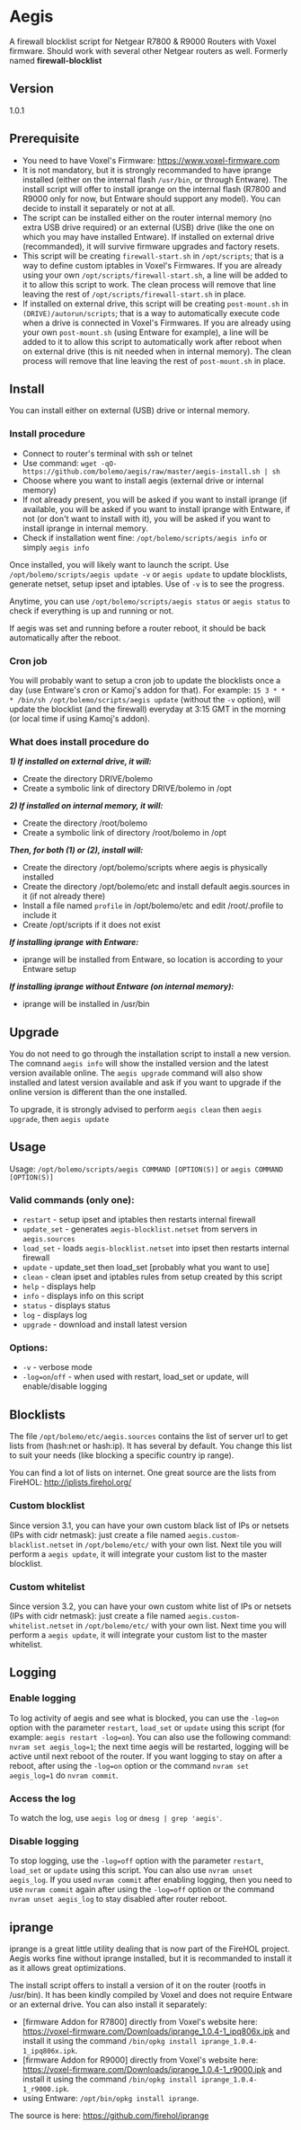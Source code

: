 # Aegis
A firewall blocklist script for Netgear R7800 & R9000 Routers with Voxel firmware.
Should work with several other Netgear routers as well.
Formerly named **firewall-blocklist**

## Version
1.0.1

## Prerequisite
* You need to have Voxel's Firmware: https://www.voxel-firmware.com
* It is not mandatory, but it is strongly recommanded to have iprange installed (either on the internal flash `/usr/bin`, or through Entware). The install script will offer to install iprange on the internal flash (R7800 and R9000 only for now, but Entware should support any model). You can decide to install it separately or not at all.
* The script can be installed either on the router internal memory (no extra USB drive required) or an external (USB) drive (like the one on which you may have installed Entware). If installed on external drive (recommanded), it will survive firmware upgrades and factory resets.
* This script will be creating `firewall-start.sh` in `/opt/scripts`; that is a way to define custom iptables in Voxel's Firmwares. If you are already using your own `/opt/scripts/firewall-start.sh`, a line will be added to it to allow this script to work. The clean process will remove that line leaving the rest of `/opt/scripts/firewall-start.sh` in place.
* If installed on external drive, this script will be creating `post-mount.sh` in `(DRIVE)/autorun/scripts`; that is a way to automatically execute code when a drive is connected in Voxel's Firmwares. If you are already using your own `post-mount.sh` (using Entware for example), a line will be added to it to allow this script to automatically work after reboot when on external drive (this is nit needed when in internal memory). The clean process will remove that line leaving the rest of `post-mount.sh` in place.

## Install
You can install either on external (USB) drive or internal memory.

### Install procedure
* Connect to router's terminal with ssh or telnet
* Use command: `wget -qO- https://github.com/bolemo/aegis/raw/master/aegis-install.sh | sh`
* Choose where you want to install aegis (external drive or internal memory)
* If not already present, you will be asked if you want to install iprange (if available, you will be asked if you want to install iprange with Entware, if not (or don't want to install with it), you will be asked if you want to install iprange in internal memory.
* Check if installation went fine: `/opt/bolemo/scripts/aegis info` or simply `aegis info`

Once installed, you will likely want to launch the script.
Use `/opt/bolemo/scripts/aegis update -v` or `aegis update` to update blocklists, generate netset, setup ipset and iptables. Use of `-v` is to see the progress.

Anytime, you can use `/opt/bolemo/scripts/aegis status` or `aegis status` to check if everything is up and running or not.

If aegis was set and running before a router reboot, it should be back automatically after the reboot.

### Cron job
You will probably want to setup a cron job to update the blocklists once a day (use Entware's cron or Kamoj's addon for that). For example: `15 3 * * * /bin/sh /opt/bolemo/scripts/aegis update` (without the `-v` option), will update the blocklist (and the firewall) everyday at 3:15 GMT in the morning (or local time if using Kamoj's addon).

### What does install procedure do
***1) If installed on external drive, it will:***
* Create the directory DRIVE/bolemo
* Create a symbolic link of directory DRIVE/bolemo in /opt

***2) If installed on internal memory, it will:***
* Create the directory /root/bolemo
* Create a symbolic link of directory /root/bolemo in /opt

***Then, for both (1) or (2), install will:***
* Create the directory /opt/bolemo/scripts where aegis is physically installed
* Create the directory /opt/bolemo/etc and install default aegis.sources in it (if not already there)
* Install a file named `profile` in /opt/bolemo/etc and edit /root/.profile to include it
* Create /opt/scripts if it does not exist

***If installing iprange with Entware:***
* iprange will be installed from Entware, so location is according to your Entware setup

***If installing iprange without Entware (on internal memory):***
* iprange will be installed in /usr/bin

## Upgrade
You do not need to go through the installation script to install a new version.
The comnand `aegis info` will show the installed version and the latest version available online.
The `aegis upgrade` command will also show installed and latest version available and ask if you want to upgrade if the online version is different than the one installed.

To upgrade, it is strongly advised to perform `aegis clean` then `aegis upgrade`, then `aegis update`

## Usage
Usage: `/opt/bolemo/scripts/aegis COMMAND [OPTION(S)]` or `aegis COMMAND [OPTION(S)]`

### Valid commands (only one):
* `restart` - setup ipset and iptables then restarts internal firewall
* `update_set` - generates `aegis-blocklist.netset` from servers in `aegis.sources`
* `load_set` - loads `aegis-blocklist.netset` into ipset then restarts internal firewall
* `update` - update_set then load_set [probably what you want to use]
* `clean` - clean ipset and iptables rules from setup created by this script
* `help` - displays help
* `info` - displays info on this script
* `status` - displays status
* `log` - displays log
* `upgrade` - download and install latest version

### Options:
* `-v` - verbose mode
* `-log=on`/`off` - when used with restart, load_set or update, will enable/disable logging

## Blocklists
The file `/opt/bolemo/etc/aegis.sources` contains the list of server url to get lists from (hash:net or hash:ip). It has several by default. You change this list to suit your needs (like blocking a specific country ip range).

You can find a lot of lists on internet. One great source are the lists from FireHOL: http://iplists.firehol.org/

### Custom blocklist
Since version 3.1, you can have your own custom black list of IPs or netsets (IPs with cidr netmask): just create a file named `aegis.custom-blacklist.netset` in `/opt/bolemo/etc/` with your own list. Next tile you will perform a `aegis update`, it will integrate your custom list to the master blocklist.

### Custom whitelist
Since version 3.2, you can have your own custom white list of IPs or netsets (IPs with cidr netmask): just create a file named `aegis.custom-whitelist.netset` in `/opt/bolemo/etc/` with your own list. Next time you will perform a `aegis update`, it will integrate your custom list to the master whitelist.

## Logging
### Enable logging
To log activity of aegis and see what is blocked, you can use the `-log=on` option with the parameter `restart`, `load_set` or `update` using this script (for example: `aegis restart -log=on`).
You can also use the following command: `nvram set aegis_log=1`; the next time aegis will be restarted, logging will be active until next reboot of the router.
If you want logging to stay on after a reboot, after using the `-log=on` option or the command `nvram set aegis_log=1` do `nvram commit`.

### Access the log
To watch the log, use `aegis log` or `dmesg | grep 'aegis'`.

### Disable logging
To stop logging, use the `-log=off` option with the parameter `restart`, `load_set` or `update` using this script.
You can also use `nvram unset aegis_log`.
If you used `nvram commit` after enabling logging, then you need to use `nvram commit` again after using the `-log=off` option or the command `nvram unset aegis_log` to stay disabled after router reboot.

## iprange
iprange is a great little utility dealing that is now part of the FireHOL project.
Aegis works fine without iprange installed, but it is recommanded to install it as it allows great optimizations.

The install script offers to install a version of it on the router (rootfs in /usr/bin). It has been kindly compiled by Voxel and does not require Entware or an external drive.
You can also install it separately:
* [firmware Addon for R7800] directly from Voxel's website here: https://voxel-firmware.com/Downloads/iprange_1.0.4-1_ipq806x.ipk and install it using the command `/bin/opkg install iprange_1.0.4-1_ipq806x.ipk`.
* [firmware Addon for R9000] directly from Voxel's website here: https://voxel-firmware.com/Downloads/iprange_1.0.4-1_r9000.ipk and install it using the command `/bin/opkg install iprange_1.0.4-1_r9000.ipk`.
* using Entware: `/opt/bin/opkg install iprange`.

The source is here: https://github.com/firehol/iprange
